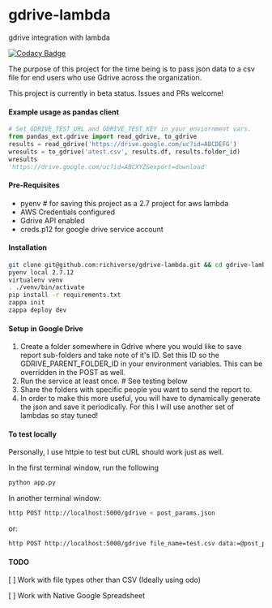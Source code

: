 # gdrive-lambda
gdrive integration with lambda

[![Codacy Badge](https://api.codacy.com/project/badge/Grade/d430c5411ed949cf894b772b6500cfc0)](https://www.codacy.com/app/richiverse/gdrive-lambda?utm_source=github.com&amp;utm_medium=referral&amp;utm_content=richiverse/gdrive-lambda&amp;utm_campaign=Badge_Grade)

The purpose of this project for the time being is to pass json data to a csv
file for end users who use Gdrive across the organization. 

This project is currently in beta status. Issues and PRs welcome!

#### Example usage as pandas client

```python
# Set GDRIVE_TEST_URL and GDRIVE_TEST_KEY in your enviornment vars.
from pandas_ext.gdrive import read_gdrive, to_gdrive
results = read_gdrive('https://drive.google.com/uc?id=ABCDEFG')
wresults = to_gdrive('atest.csv', results.df, results.folder_id)                             
wresults
'https://drive.google.com/uc?id=ABCXYZ&export=download'
```

#### Pre-Requisites
* pyenv # for saving this project as a 2.7 project for aws lambda
* AWS Credentials configured 
* Gdrive API enabled
* creds.p12 for google drive service account


#### Installation

```bash
git clone git@github.com:richiverse/gdrive-lambda.git && cd gdrive-lambda
pyenv local 2.7.12
virtualenv venv
. ./venv/bin/activate
pip install -r requirements.txt
zappa init
zappa deploy dev
```

#### Setup in Google Drive
1. Create a folder somewhere in Gdrive where you would like to save report sub-folders and take note of it's ID.
Set this ID so the GDRIVE_PARENT_FOLDER_ID in your environment variables. This can be overridden in the POST as well.
2. Run the service at least once. # See testing below
3. Share the folders with specific people you want to send the report to.
4. In order to make this more useful, you will have to dynamically generate the json and save it periodically.
For this I will use another set of lambdas so stay tuned!

#### To test locally

Personally, I use httpie to test but cURL should work just as well.

In the first terminal window, run the following
```bash
python app.py
```

In another terminal window:
```bash
http POST http://localhost:5000/gdrive < post_params.json
```

or:
```bash
http POST http://localhost:5000/gdrive file_name=test.csv data:=@post_params2.json
```

#### TODO

[ ] Work with file types other than CSV (Ideally using odo)

[ ] Work with Native Google Spreadsheet
